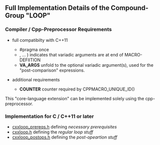 ## Full Implementation Details of the Compound-Group "LOOP" ##

### Compiler / Cpp-Preprocessor   Requirements  ###

	 
 - full compatibilty with C++11
 
 	- #pragma once
	- , ... )			indicates that variadic arguments are at end of MACRO-DEFIITION
	- __VA_ARGS__		unfold to the optional variadic argument(s), used for the "post-comparison" expressions.

- additional requirements

	- __COUNTER__		counter required by CPPMACRO_UNIQUE_ID()


This "core-language extension" can be implemented solely using the cpp-preprocessor.

### Implementation for C / C++11 or later ###
- [cxxloop_prereqs.h](cxxloop/include/cxxloop_prereqs.h) defining *necessary prerequisites*
- [cxxloop.h](cxxloop/include/cxxloop.h)		defining the *regular loop stuff*
- [cxxloop_postops.h](cxxloop/include/cxxloop_postops.h)  defining the *post-opeartion stuff*



